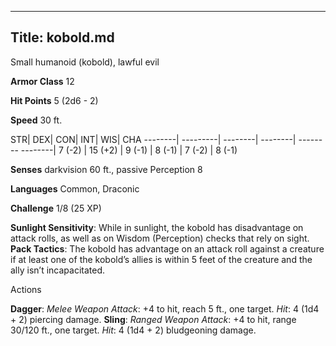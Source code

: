 -------------------------
Title: kobold.md
-------------------------


Small humanoid (kobold), lawful evil

**Armor Class** 12

**Hit Points** 5 (2d6 - 2)

**Speed** 30 ft.

  STR|      DEX|       CON|      INT|      WIS|      CHA
  --------| ---------| --------| --------| -------- --------|
   7 (-2)   | 15 (+2)   | 9 (-1)   | 8 (-1)   | 7 (-2)   | 8 (-1)

**Senses** darkvision 60 ft., passive Perception 8

**Languages** Common, Draconic

**Challenge** 1/8 (25 XP)


**Sunlight Sensitivity**: While in sunlight, the kobold has
    disadvantage on attack rolls, as well as on Wisdom (Perception)
    checks that rely on sight.
**Pack Tactics**: The kobold has advantage on an attack roll against
    a creature if at least one of the kobold’s allies is within 5 feet
    of the creature and the ally isn’t incapacitated.


Actions

**Dagger**: *Melee Weapon Attack*: +4 to hit, reach 5 ft.,
    one target. *Hit*: 4 (1d4 + 2) piercing damage.
**Sling**: *Ranged Weapon Attack*: +4 to hit, range 30/120 ft.,
    one target. *Hit*: 4 (1d4 + 2) bludgeoning damage.


